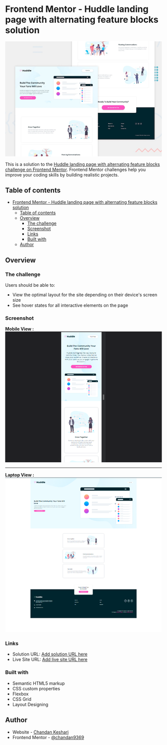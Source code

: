 # Frontend Mentor - Huddle landing page with alternating feature blocks solution

![Design preview for the Huddle landing page with alternating feature blocks coding challenge](./design/desktop-preview.jpg)

This is a solution to the [Huddle landing page with alternating feature blocks challenge on Frontend Mentor](https://www.frontendmentor.io/challenges/huddle-landing-page-with-alternating-feature-blocks-5ca5f5981e82137ec91a5100). Frontend Mentor challenges help you improve your coding skills by building realistic projects.

## Table of contents

- [Frontend Mentor - Huddle landing page with alternating feature blocks solution](#frontend-mentor---huddle-landing-page-with-alternating-feature-blocks-solution)
  - [Table of contents](#table-of-contents)
  - [Overview](#overview)
    - [The challenge](#the-challenge)
    - [Screenshot](#screenshot)
    - [Links](#links)
    - [Built with](#built-with)
  - [Author](#author)

## Overview

### The challenge

Users should be able to:

- View the optimal layout for the site depending on their device's screen size
- See hover states for all interactive elements on the page

### Screenshot

**Mobile View :**
![ss-1](/images/ss-1.png)

---

**Laptop View :**
![ss-2](/images/ss-2.png)

### Links

- Solution URL: [Add solution URL here](https://your-solution-url.com)
- Live Site URL: [Add live site URL here](https://huddle-page-with-features-block.netlify.app/)

### Built with

- Semantic HTML5 markup
- CSS custom properties
- Flexbox
- CSS Grid
- Layout Designing

## Author

- Website - [Chandan Keshari](https://www.frontendmentor.io/profile/chandan9369)
- Frontend Mentor - [@chandan9369](https://www.frontendmentor.io/profile/chandan9369)
